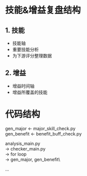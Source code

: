 # 技能&增益复盘结构
## 1. 技能
* 技能轴
* 重要技能分析
* 为下游评分整理数据
## 2. 增益
* 增益时间轴
* 增益所覆盖的技能

# 代码结构
gen_major <- major_skill_check.py\
gen_benefit <- benefit_buff_check.py

analysis_main.py\
-> checker_main.py\
-> for loop\
-> gen_major, gen_benefit\

...

